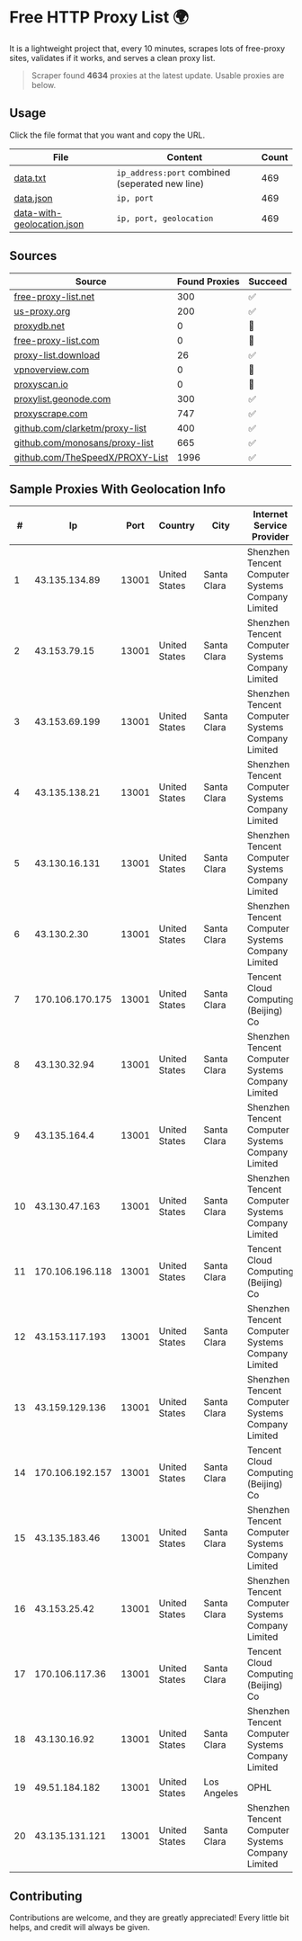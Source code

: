 
# Free HTTP Proxy List 🌍

It is a lightweight project that, every 10 minutes, scrapes lots of free-proxy sites, validates if it works, and serves a clean proxy list.


> Scraper found **4634** proxies at the latest update. Usable proxies are below.

## Usage

Click the file format that you want and copy the URL.


|File|Content|Count|
|----|-------|-----|
|[data.txt](https://raw.githubusercontent.com/themiralay/Proxy-List-World/master/data.txt)|`ip_address:port` combined (seperated new line)|469|
|[data.json](https://raw.githubusercontent.com/themiralay/Proxy-List-World/master/data.json)|`ip, port`|469|
|[data-with-geolocation.json](https://raw.githubusercontent.com/themiralay/Proxy-List-World/master/data-with-geolocation.json)|`ip, port, geolocation`|469|

## Sources

|Source|Found Proxies|Succeed|
|------|-------------|-------|
|[free-proxy-list.net](https://free-proxy-list.net)|300|✅|
|[us-proxy.org](https://www.us-proxy.org)|200|✅|
|[proxydb.net](http://proxydb.net)|0|🚫|
|[free-proxy-list.com](https://free-proxy-list.com/?page=&port=&type%5B%5D=http&type%5B%5D=https&up_time=0&search=Search)|0|🚫|
|[proxy-list.download](https://www.proxy-list.download/HTTP)|26|✅|
|[vpnoverview.com](https://vpnoverview.com/privacy/anonymous-browsing/free-proxy-servers)|0|🚫|
|[proxyscan.io](https://www.proxyscan.io)|0|🚫|
|[proxylist.geonode.com](https://proxylist.geonode.com/api/proxy-list?limit=300&page=1&sort_by=lastChecked&sort_type=desc&protocols=http,https)|300|✅|
|[proxyscrape.com](https://api.proxyscrape.com/v2/?request=displayproxies&protocol=http&timeout=10000&country=all&ssl=all&anonymity=all)|747|✅|
|[github.com/clarketm/proxy-list](https://raw.githubusercontent.com/clarketm/proxy-list/master/proxy-list-raw.txt)|400|✅|
|[github.com/monosans/proxy-list](https://raw.githubusercontent.com/monosans/proxy-list/main/proxies/http.txt)|665|✅|
|[github.com/TheSpeedX/PROXY-List](https://raw.githubusercontent.com/TheSpeedX/PROXY-List/master/http.txt)|1996|✅|


## Sample Proxies With Geolocation Info

|#|Ip|Port|Country|City|Internet Service Provider|
|-|--|----|-------|----|-------------------------|
|1|43.135.134.89|13001|United States|Santa Clara|Shenzhen Tencent Computer Systems Company Limited|
|2|43.153.79.15|13001|United States|Santa Clara|Shenzhen Tencent Computer Systems Company Limited|
|3|43.153.69.199|13001|United States|Santa Clara|Shenzhen Tencent Computer Systems Company Limited|
|4|43.135.138.21|13001|United States|Santa Clara|Shenzhen Tencent Computer Systems Company Limited|
|5|43.130.16.131|13001|United States|Santa Clara|Shenzhen Tencent Computer Systems Company Limited|
|6|43.130.2.30|13001|United States|Santa Clara|Shenzhen Tencent Computer Systems Company Limited|
|7|170.106.170.175|13001|United States|Santa Clara|Tencent Cloud Computing (Beijing) Co|
|8|43.130.32.94|13001|United States|Santa Clara|Shenzhen Tencent Computer Systems Company Limited|
|9|43.135.164.4|13001|United States|Santa Clara|Shenzhen Tencent Computer Systems Company Limited|
|10|43.130.47.163|13001|United States|Santa Clara|Shenzhen Tencent Computer Systems Company Limited|
|11|170.106.196.118|13001|United States|Santa Clara|Tencent Cloud Computing (Beijing) Co|
|12|43.153.117.193|13001|United States|Santa Clara|Shenzhen Tencent Computer Systems Company Limited|
|13|43.159.129.136|13001|United States|Santa Clara|Shenzhen Tencent Computer Systems Company Limited|
|14|170.106.192.157|13001|United States|Santa Clara|Tencent Cloud Computing (Beijing) Co|
|15|43.135.183.46|13001|United States|Santa Clara|Shenzhen Tencent Computer Systems Company Limited|
|16|43.153.25.42|13001|United States|Santa Clara|Shenzhen Tencent Computer Systems Company Limited|
|17|170.106.117.36|13001|United States|Santa Clara|Tencent Cloud Computing (Beijing) Co|
|18|43.130.16.92|13001|United States|Santa Clara|Shenzhen Tencent Computer Systems Company Limited|
|19|49.51.184.182|13001|United States|Los Angeles|OPHL|
|20|43.135.131.121|13001|United States|Santa Clara|Shenzhen Tencent Computer Systems Company Limited|



## Contributing

Contributions are welcome, and they are greatly appreciated! Every
little bit helps, and credit will always be given.

